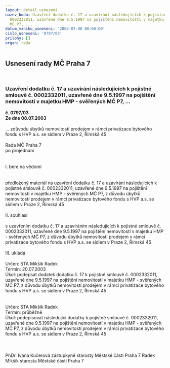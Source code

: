 ```yaml
---
layout: detail_usneseni
nazev_bodu: Uzavření dodatku č. 17 a uzavírání následujících k pojistné smlouvě č.
  0002332011, uzavřené dne 9.5.1997 na pojištění nemovitostí v majetku HMP - svěřených
  MČ P7, ...
datum_vzniku_usneseni: '2003-07-08 00:00:00'
cislo_usneseni: '0797/03'
prilohy: []
organ: rada
---
```

<div id="ucUsn_pList" class="usn">
	<span><h2>Usnesení rady MČ Praha 7 </h2>
<br></span><div class="standBody">
<span><h3>Uzavření dodatku č. 17 a uzavírání následujících k pojistné smlouvě č. 0002332011, uzavřené dne 9.5.1997 na pojištění nemovitostí v majetku HMP - svěřených MČ P7, ...</h3></span><div class="center">
		<strong>č. 0797/03</strong><br>
	</div>
<div class="center">
		<strong>Ze dne 08.07.2003</strong><br><br>
	</div>... zdůvodu úbytků nemovitostí prodejem v rámci privatizace bytového fondu s HVP a.s. se sídlem v Praze 2, Římská 45<br><br>Rada MČ Praha 7<br>po projednání<br><br><br>I.	bere na vědomí<br><br> <br>předložený materiál na uzavření dodatku č. 17 a uzavírání následujících k pojistné smlouvě č. 0002332011, uzavřené dne 9.5.1997 na pojištění nemovitostí v majetku HMP - svěřených MČ P7, z důvodu úbytků nemovitostí prodejem v rámci privatizace bytového fondu s HVP a.s. se sídlem v Praze 2, Římská 45<br><br>II.	souhlasí <br><br>s uzavřením dodatku č. 17 a uzavíráním následujících k pojistné smlouvě č. 0002332011, uzavřené dne 9.5.1997 na pojištění nemovitostí v majetku HMP - svěřených MČ P7, z důvodu úbytků nemovitostí prodejem v rámci privatizace bytového fondu s HVP a.s. se sídlem v Praze 2, Římská 45<br><br>III.	ukládá <br><br>Určen:	STA Mikšík Radek<br>Termín: 20.07.2003<br>Úkol:	podepsat dodatek dodatku č. 17  k pojistné smlouvě č. 0002332011, uzavřené dne 9.5.1997 na pojištění nemovitostí v majetku HMP - svěřených MČ P7, z důvodu úbytků nemovitostí prodejem v rámci privatizace bytového fondu s HVP a.s. se sídlem v Praze 2, Římská 45 <br> <br><br>Určen:	STA Mikšík Radek<br>Termín: průběžně<br>Úkol:	podepisovat následující dodatky k pojistné smlouvě č. 0002332011, uzavřené dne 9.5.1997 na pojištění nemovitostí v majetku HMP - svěřených MČ P7, z důvodu úbytků nemovitostí prodejem v rámci privatizace bytového fondu s HVP a.s. se sídlem v Praze 2, Římská 45<br><br> <br>	<br>PhDr. Ivana Kučerová zástupkyně starosty Městské části Praha 7	 Radek Mikšík starosta Městské části Praha 7<br>	<br><br>
</div>
</div>